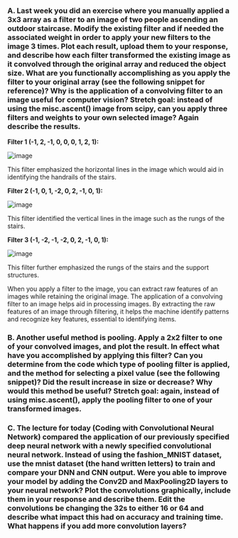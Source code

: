 ### **A. Last week you did an exercise where you manually applied a 3x3 array as a filter to an image of two people ascending an outdoor staircase.  Modify the existing filter and if needed the associated weight in order to apply your new filters to the image 3 times.  Plot each result, upload them to your response, and describe how each filter transformed the existing image as it convolved through the original array and reduced the object size.  What are you functionally accomplishing as you apply the filter to your original array (see the following snippet for reference)?  Why is the application of a convolving filter to an image useful for computer vision?  Stretch goal: instead of using the misc.ascent() image from scipy, can you apply three filters and weights to your own selected image?  Again describe the results.**

**Filter 1 (-1, 2, -1, 0, 0, 0, 1, 2, 1):**

![image](https://user-images.githubusercontent.com/67992204/87746449-9c680d80-c7be-11ea-8620-b33c161d7afe.png)

This filter emphasized the horizontal lines in the image which would aid in identifying the handrails of the stairs.

**Filter 2 (-1, 0, 1, -2, 0, 2, -1, 0, 1):**

![image](https://user-images.githubusercontent.com/67992204/87746109-c5d46980-c7bd-11ea-8376-e6abe098f217.png)

This filter identified the vertical lines in the image such as the rungs of the stairs.

**Filter 3 (-1, -2, -1, -2, 0, 2, -1, 0, 1):**

![image](https://user-images.githubusercontent.com/67992204/87747243-b571be00-c7c0-11ea-8707-65c3625e4080.png)

This filter further emphasized the rungs of the stairs and the support structures.

When you apply a filter to the image, you can extract raw features of an images while retaining the original image. The application of a convolving filter to an image helps aid in processing images. By extracting the raw features of an image through filtering, it helps the machine identify patterns and recognize key features, essential to identifying items.

### **B. Another useful method is pooling.  Apply a 2x2 filter to one of your convolved images, and plot the result.  In effect what have you accomplished by applying this filter?  Can you determine from the code which type of pooling filter is applied, and the method for selecting a pixel value (see the following snippet)?  Did the result increase in size or decrease?  Why would this method be useful?  Stretch goal:  again, instead of using misc.ascent(), apply the pooling filter to one of your transformed images.**



### **C. The lecture for today (Coding with Convolutional Neural Network) compared the application of our previously specified deep neural network with a newly specified convolutional neural network.  Instead of using the fashion_MNIST dataset, use the mnist dataset (the hand written letters) to train and compare your DNN and CNN output.      Were you able to improve your model by adding the Conv2D and MaxPooling2D layers to your neural network?  Plot the convolutions graphically, include them in your response and describe them.  Edit the convolutions be changing the 32s to either 16 or 64 and describe what impact this had on accuracy and training time.  What happens if you add more convolution layers?**


